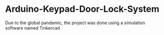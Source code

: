 # Arduino-Keypad-Door-Lock-System
Due to the global pandemic, the project was done using a simulation software named Tinkercad
